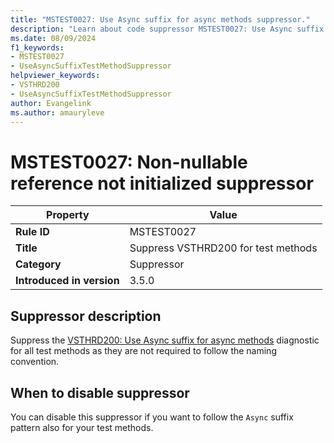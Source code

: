 ```yaml
---
title: "MSTEST0027: Use Async suffix for async methods suppressor."
description: "Learn about code suppressor MSTEST0027: Use Async suffix for async methods suppressor."
ms.date: 08/09/2024
f1_keywords:
- MSTEST0027
- UseAsyncSuffixTestMethodSuppressor
helpviewer_keywords:
- VSTHRD200
- UseAsyncSuffixTestMethodSuppressor
author: Evangelink
ms.author: amauryleve
---
```

# MSTEST0027: Non-nullable reference not initialized suppressor

| Property                            | Value                                    |
|-------------------------------------|------------------------------------------|
| **Rule ID**                         | MSTEST0027                               |
| **Title**                           | Suppress VSTHRD200 for test methods      |
| **Category**                        | Suppressor                               |
| **Introduced in version**           | 3.5.0                                    |

## Suppressor description

Suppress the [VSTHRD200: Use Async suffix for async methods](https://github.com/microsoft/vs-threading/blob/main/doc/analyzers/VSTHRD200.md) diagnostic for all test methods as they are not required to follow the naming convention.

## When to disable suppressor

You can disable this suppressor if you want to follow the `Async` suffix pattern also for your test methods.
